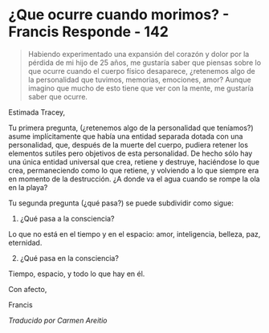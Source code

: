 # ¿Que ocurre cuando morimos? - Francis Responde - 142

>Habiendo experimentado una expansión del corazón y dolor por la pérdida de mi hijo de 25 años, me gustaría saber que piensas sobre lo que ocurre cuando el cuerpo físico desaparece, ¿retenemos algo de la personalidad que tuvimos, memorias, emociones, amor? Aunque imagino que mucho de esto tiene que ver con la mente, me gustaría saber que ocurre.

Estimada Tracey,

Tu primera pregunta, (¿retenemos algo de la personalidad que teníamos?) asume implícitamente que había una entidad separada dotada con una personalidad, que, después de la muerte del cuerpo, pudiera retener los elementos sutiles pero objetivos de esta personalidad. De hecho sólo hay una única entidad universal que crea, retiene y destruye, haciéndose lo que crea, permaneciendo como lo que retiene, y volviendo a lo que siempre era en momento de la destrucción. ¿A donde va el agua cuando se rompe la ola en la playa?

Tu segunda pregunta (¿qué pasa?) se puede subdividir como sigue:

1. ¿Qué pasa a la consciencia?

Lo que no está en el tiempo y en el espacio: amor, inteligencia, belleza, paz, eternidad.

2. ¿Qué pasa en la consciencia?

Tiempo, espacio, y todo lo que hay en él.

Con afecto,

Francis

_Traducido por Carmen Areitio_

